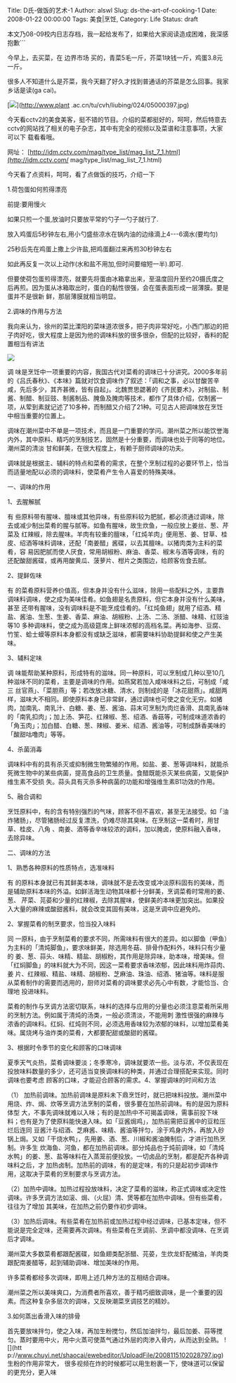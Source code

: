 Title: D氏-做饭的艺术-1
Author: alswl
Slug: ds-the-art-of-cooking-1
Date: 2008-01-22 00:00:00
Tags: 美食|烹饪, 
Category: Life
Status: draft

本文乃08-09校内日志存档，我一起给发布了，如果给大家阅读造成困难，我深感抱歉```

今早上，去买菜，在 边界市场 买的，青菜5毛一斤，芥菜1块钱一斤，鸡蛋3.8元一斤。

很多人不知道什么是芥菜，我今天翻了好久才找到普通话的芥菜是怎么回事。我家乡话是读(ga cai)。

[![](http://www.plant.ac.cn/tu/cvh/liubing/024/05000397.jpg)](http://www.plant
.ac.cn/tu/cvh/liubing/024/05000397.jpg)

今天看cctv2的美食美客，挺不错的节目。介绍的菜都挺好的，呵呵，然后特意去cctv的网站找了相关的电子杂志，其中有完全的视频以及菜谱和注意事项，大家可以下
载看看哦。

网址： [http://idm.cctv.com/mag/type_list/mag_list_7_1.html](http://idm.cctv.com/
mag/type_list/mag_list_7_1.html)

今天看了点资料，呵呵，看了点做饭的技巧，介绍一下

1.荷包蛋如何煎得漂亮

前提:要用慢火

如果只煎一个蛋,放油时只要放平常的勺子一勺子就行了.

放入鸡蛋后5秒钟左右,用小勺盛些凉水在锅内油的边缘滴上4---6滴水(要均匀)

25秒后先在鸡蛋上撒上少许盐,把鸡蛋翻过来再煎30秒钟左右

如此再反复一次以上动作(水和盐不用加,但时间要缩短一半).即可.

但要使荷包蛋煎得漂亮，就要先将蛋由冰箱拿出来，至温度回升至约20摄氏度之后再煎。因为蛋从冰箱取出时，蛋白的黏性很强，会在蛋表面形成一层薄膜。要是蛋并不是很新
鲜，那层薄膜就相当明显。

2.调味的作用与方法

我向来认为，徐州的菜比溧阳的菜味道浓很多，把子肉非常好吃，小西门那边的把子肉好吃，很大程度上是因为他的调味料放的很多很杂，但配的比较好，香料的配置相当有讲法

![](http://baike.baidu.com/pic/4/11850340696426585.jpg)

调 味是烹饪中一项重要的内容，我国古代对菜肴的调味已十分讲究。2000多年前的《吕氏春秋》、《本味》篇就对饮食调味作了叙述：「调和之事，必以甘酸苦辛
咸，先后多少，其齐甚微，皆有自起」。北魏贾思勰著的《齐民要术》，对制盐、制酱、制醋、制豆豉、制酱制品、腌鱼及腌肉等技术，都作了具体介绍，仅制酱一
项，从荤到素就记述了10多种，而制醋又介绍了21种。可见古人把调味放在烹饪中相当重要的位置上。

调味在潮州菜中不单是一项技术，而且是一门重要的学问。潮州菜之所以能饮誉海内外，其中原料、精巧的烹制技艺，固然是十分重要，而调味也处于同等的地位。潮州菜的清淡
甘和鲜美，在很大程度上，有赖于厨师调味的功夫。

调味就是根据主、辅料的特点和菜肴的需求，在整个烹制过程的必要环节上，恰当而适量地配以必须的调味料，使菜肴产生令人喜爱的特殊美味。

一、调味的作用

1、去腥解腻

有 些原料带有腥味、膻味或其他异味，有些原料较为肥腻，都必须通过调味，除去或减少制出菜肴的腥与腻等。如鱼有腥味，故生炊鱼，一般应放上姜丝、葱、芹菜及
红辣椒，除去腥味。羊肉有较重的膻味，「红炖羊肉」便用葱、姜、甘草、桂皮、绍酒等味料调味，还配「南姜醋」酱碟，以去其膻味。以猪肉类为主料的菜肴，容
易因肥腻而使人厌食，常用胡椒粉、麻油、香菜、椒末与酒等调味，有的还配酸甜酱碟，或再用酸黄瓜、菠萝片、柑片之类围边，给顾客佐食去腻。

2、提鲜佐味

有 的菜肴原料营养价值高，但本身并没有什么滋味，除用一些配料之外，主要靠调味料调味，使之成为美味佳肴。如鱼翅是名贵原料，但它本身并没有什么美味，甚至
还带有腥味，没有调味料是不能烹成佳肴的。「红炖鱼翅」就用了绍酒、精盐、酱油、生葱、生姜、香菜、麻油、胡椒粉、上汤、二汤、浙醋、味精、红豉油等10
多种调味料，使之成为高级筵席上鲜味浓郁的高档名菜。再如海参、豆腐、竹笙、蛤士蟆等原料本身都没有或缺乏滋味，都需要味料协助提鲜和使之产生美味。

3、辅料定味

调 味能帮助某种原料，形成特有的滋味。同一种原料，可以烹制成几种以至10几种滋味不同的菜肴，主要是调味的作用。如燕窝若加入咸味味料之后，可制成「咸三
丝官燕」、「菜胆燕」等；若改放冰糖、清水，则制成的是「冰花甜燕」。咸甜两样，滋味大不相同。即使原料本身已非常鲜，通过调味也可使之变化无穷。如猪
肉，加南乳、南乳汁、白糖、姜、葱、酱油、蒜末可烹制为肉烂香滑、具南乳香味的「南乳扣肉」；加上汤、笋花、红辣椒、葱、绍酒、香菇等，可制成味道浓香的
「角玉肉」；加白醋、白糖、葱、辣椒、姜米、绍酒、酱油等，可制成酥香美味的「酸甜咕噜肉」等等。

4、杀菌消毒

调味料中有的具有杀灭或抑制微生物繁殖的作用。如盐、姜、葱等调味料，就能杀死微生物中的某些病菌，提高食品的卫生质量。食醋既能杀灭某些病菌，又能保护维生素不受损
失。蒜头具有灭杀多种病菌的功能和增强维生素B1功效的作用。

5、融合调和

烹饪原料中，有的含有特别强烈的气味，顾客不但不喜欢，甚至无法接受。如「油炸猪肠」，尽管猪肠经过反复漂洗，仍难尽除其臭味。在烹制这一菜肴时，用甘草、桂皮、八角
、南姜、酒等香辛味较浓的调料，加以腌卤，使原料融入香味，去除异味。

二、调味的方法

1、熟悉各种原料的性质特点，选准味料

有 的原料本身就已有其鲜美本味，调味就不是去改变或冲淡原料固有的美味，而是辅助原料本味的外溢。如鲜活海生动物其味都十分鲜美，烹调菜肴时常用的姜、葱、
芹菜、芫荽和少量的红辣椒，去除其腥味，使鲜美的本味更加突出。如果投入大量的麻辣或酸甜酱料，就会改变其固有美味，这是烹调中应避免的。

2、掌握菜肴的制烹要求，恰当投入味料

同 一原料，由于烹制菜肴的要求不同，所需味料有很大的差异。如以脚鱼（甲鱼）为主料的「清炖脚鱼」，要求味鲜美，除选用冬菇、排骨作配料外，味料只有少量的
姜、葱、蒜头、味精、精盐、胡椒粉，其作用是除异味，助本味，增美味。但「红焖脚鱼」的味料就大为不同，因这一菜肴要求香味浓郁，因此味料用炸蒜肉、姜
片、红辣椒、精盐、味精、胡椒粉、芝麻油、珠油、绍酒、猪油等。味料是服从菜肴制作的需要而选用的，厨师对菜肴的调味要求必先心中有数，才能恰当、合理地 投进味料。

菜肴的制作与烹调方法密切联系，味料的选择与应用的分量也必须注意菜肴所采用的烹制方法。例如属于清炖的汤类，一般必须清淡，不能用刺
激性很强的麻辣与浓香的调味料。红焖、红炖则不同，必须选用香味较为浓郁的味料，以增加菜肴美味。属烧烤与油炸类的菜肴，大都要配甜或酸甜的酱碟。

3、根据时令季节的变化和顾客的口味调味

夏季天气炎热，菜肴调味要淡；冬季寒冷，调味就要浓一些。淡与浓，不仅表现在投放味料数量的多少，还可适当变换调味料的种类，并通过合理搭配来实现。同时调味也要考虑
顾客的口味，才能迎合顾客的需求。4、掌握调味的时间和方法

（1） 加热前调味。加热前调味是原料未下鼎烹饪时，就已把味料投放。潮州菜中用烧、炸、焗、炊等烹调方法烹制的菜肴，很多要在加热前调味。有的是因为原料体型
大，不事先调味就难以入味；有的是加热中不可揭盖调味，需事前投下味料；也有是为了使原料能快速入味。如「豆酱焗鸡」，加热前需把豆酱中的豆粒压烂后连同
豆酱汁与绍酒、芝麻酱、味精、酱油等拌匀，涂于鸡身内外，再放入砂锅上焗。又如「干烧水鸭」，先用姜、酒、葱、川椒和酱油腌制后，才进行加热烹制。许多生
炊海鱼、河鱼，都在加热前调味。部分炖品也于炖前调味，如「清炖水鸭」的姜、葱、盐等味料在入蒸笼前便投放。一切卤品的烹制，都是配齐各种调味料之后，才
加热卤制。加热前的调味，有的是定味，有的只是起初步调味作用，这取决于菜肴的烹制要求与烹调方法。

（2）加热中调味。加热过程投放味料，决定了菜肴的滋味，称正式调味或决定性调味。许多烹调方法如滚、焗、（火屈）清、煲等都在加热中调味。但有些菜肴，往往为了增加
其美味，在加热之前仍要作初步调味。

（3）加热后调味。有些菜肴在加热前或加热过程中经过调味，已基本定味，但不能说是完全定味，还需要再次调味。有些菜肴在烹调前、烹调中都没调味、在烹调后才调味。

潮州菜大多数菜肴都跟配酱碟，如鱼翅类配浙醋、芫荽，生炊龙虾配橘油，羊肉类跟配南姜醋等，起到辅助调味、增加美味的作用。

许多菜肴都经多次调味，即用上述几种方法的互相结合调味。

潮州菜之所以美味爽口，为消费者所喜欢，善于精巧细致调味，是一个重要的因素。而这种复杂多层次的调味，又反映潮菜烹调技艺的精妙。

3.如何蒸出香滑入味的排骨

首先要放味拌匀，使之入味，再加生粉搅匀，然后加油拌匀，最后加姜、蒜等搅匀。蒸时要用中火，用中火蒸可使蒸气通过外层的肉渗入骨内，从而达到全熟。 ![](htt
p://www.chuyi.net/shaocai/ewebeditor/UploadFile/2008115102028797.jpg)生粉的作用非常大，
很多视频在炸的时候都可以用生粉裹一下，使味道可以保留的更充分，更入味

